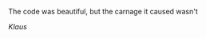  
The code was beautiful, but the carnage it caused wasn't 

_Klaus_


<!---
Klaus-012/Klaus-012 is a ✨ special ✨ repository because its `README.md` (this file) appears on your GitHub profile.
You can click the Preview link to take a look at your changes.
--->
